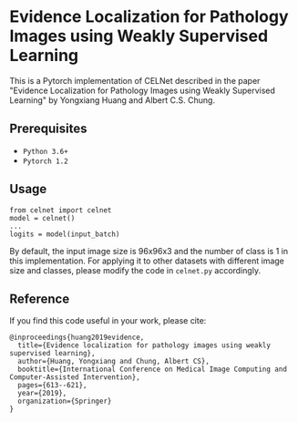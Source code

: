 # Evidence Localization for Pathology Images using Weakly Supervised Learning

This is a Pytorch implementation of CELNet described in the paper "Evidence Localization for Pathology Images using Weakly Supervised Learning" by Yongxiang Huang and Albert C.S. Chung.  

## Prerequisites
- `Python 3.6+`
- `Pytorch 1.2`

## Usage 
```
from celnet import celnet
model = celnet() 
...
logits = model(input_batch)
```
By default, the input image size is 96x96x3 and the number of class is 1 in this implementation. For applying it to other datasets with different image size and classes, please modify the code in `celnet.py` accordingly. 

## Reference 
If you find this code useful in your work, please cite:
```
@inproceedings{huang2019evidence,
  title={Evidence localization for pathology images using weakly supervised learning},
  author={Huang, Yongxiang and Chung, Albert CS},
  booktitle={International Conference on Medical Image Computing and Computer-Assisted Intervention},
  pages={613--621},
  year={2019},
  organization={Springer}
}
```



